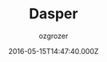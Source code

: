 ---
title: Dasper
github: https://github.com/ozgrozer/dasper
demo: https://ozgrozer.github.io/dasper/
author: ozgrozer
ssg:
  - Jekyll
cms:
  - No Cms
date: 2016-05-15T14:47:40.000Z
description: A Jekyll theme
stale: true
---